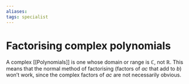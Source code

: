 ```yaml
---
aliases: 
tags: specialist
---
```


# Factorising complex polynomials
A complex [[Polynomials]] is one whose domain or range is $\mathbb C$, not $\mathbb R$. This means that the normal method of factorising (factors of $ac$ that add to $b$) won’t work, since the complex factors of $ac$ are not necessarily obvious.

